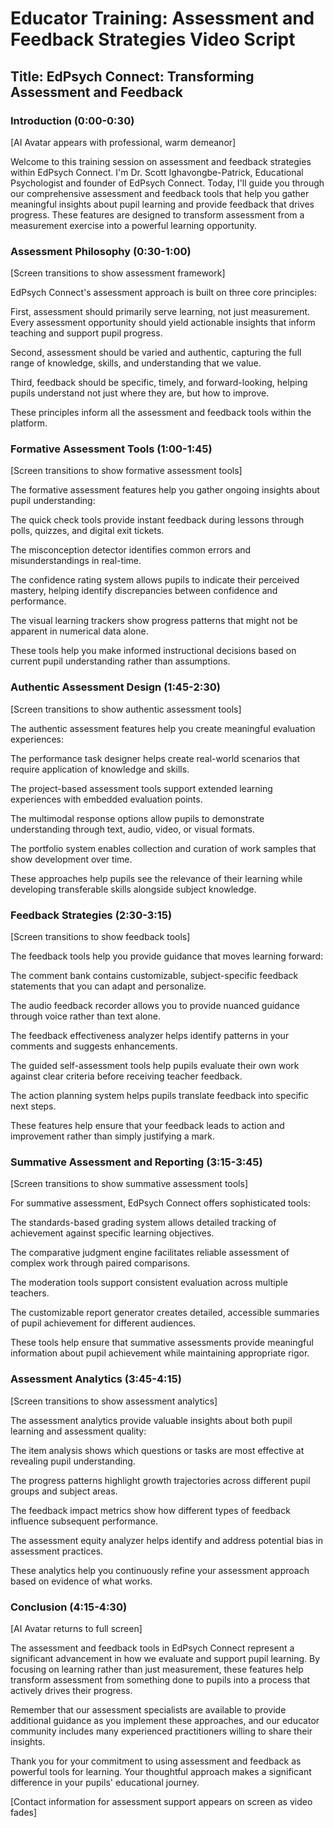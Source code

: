 # Educator Training: Assessment and Feedback Strategies Video Script

## Title: EdPsych Connect: Transforming Assessment and Feedback

### Introduction (0:00-0:30)
[AI Avatar appears with professional, warm demeanor]

Welcome to this training session on assessment and feedback strategies within EdPsych Connect. I'm Dr. Scott Ighavongbe-Patrick, Educational Psychologist and founder of EdPsych Connect. Today, I'll guide you through our comprehensive assessment and feedback tools that help you gather meaningful insights about pupil learning and provide feedback that drives progress. These features are designed to transform assessment from a measurement exercise into a powerful learning opportunity.

### Assessment Philosophy (0:30-1:00)
[Screen transitions to show assessment framework]

EdPsych Connect's assessment approach is built on three core principles:

First, assessment should primarily serve learning, not just measurement. Every assessment opportunity should yield actionable insights that inform teaching and support pupil progress.

Second, assessment should be varied and authentic, capturing the full range of knowledge, skills, and understanding that we value.

Third, feedback should be specific, timely, and forward-looking, helping pupils understand not just where they are, but how to improve.

These principles inform all the assessment and feedback tools within the platform.

### Formative Assessment Tools (1:00-1:45)
[Screen transitions to show formative assessment tools]

The formative assessment features help you gather ongoing insights about pupil understanding:

The quick check tools provide instant feedback during lessons through polls, quizzes, and digital exit tickets.

The misconception detector identifies common errors and misunderstandings in real-time.

The confidence rating system allows pupils to indicate their perceived mastery, helping identify discrepancies between confidence and performance.

The visual learning trackers show progress patterns that might not be apparent in numerical data alone.

These tools help you make informed instructional decisions based on current pupil understanding rather than assumptions.

### Authentic Assessment Design (1:45-2:30)
[Screen transitions to show authentic assessment tools]

The authentic assessment features help you create meaningful evaluation experiences:

The performance task designer helps create real-world scenarios that require application of knowledge and skills.

The project-based assessment tools support extended learning experiences with embedded evaluation points.

The multimodal response options allow pupils to demonstrate understanding through text, audio, video, or visual formats.

The portfolio system enables collection and curation of work samples that show development over time.

These approaches help pupils see the relevance of their learning while developing transferable skills alongside subject knowledge.

### Feedback Strategies (2:30-3:15)
[Screen transitions to show feedback tools]

The feedback tools help you provide guidance that moves learning forward:

The comment bank contains customizable, subject-specific feedback statements that you can adapt and personalize.

The audio feedback recorder allows you to provide nuanced guidance through voice rather than text alone.

The feedback effectiveness analyzer helps identify patterns in your comments and suggests enhancements.

The guided self-assessment tools help pupils evaluate their own work against clear criteria before receiving teacher feedback.

The action planning system helps pupils translate feedback into specific next steps.

These features help ensure that your feedback leads to action and improvement rather than simply justifying a mark.

### Summative Assessment and Reporting (3:15-3:45)
[Screen transitions to show summative assessment tools]

For summative assessment, EdPsych Connect offers sophisticated tools:

The standards-based grading system allows detailed tracking of achievement against specific learning objectives.

The comparative judgment engine facilitates reliable assessment of complex work through paired comparisons.

The moderation tools support consistent evaluation across multiple teachers.

The customizable report generator creates detailed, accessible summaries of pupil achievement for different audiences.

These tools help ensure that summative assessments provide meaningful information about pupil achievement while maintaining appropriate rigor.

### Assessment Analytics (3:45-4:15)
[Screen transitions to show assessment analytics]

The assessment analytics provide valuable insights about both pupil learning and assessment quality:

The item analysis shows which questions or tasks are most effective at revealing pupil understanding.

The progress patterns highlight growth trajectories across different pupil groups and subject areas.

The feedback impact metrics show how different types of feedback influence subsequent performance.

The assessment equity analyzer helps identify and address potential bias in assessment practices.

These analytics help you continuously refine your assessment approach based on evidence of what works.

### Conclusion (4:15-4:30)
[AI Avatar returns to full screen]

The assessment and feedback tools in EdPsych Connect represent a significant advancement in how we evaluate and support pupil learning. By focusing on learning rather than just measurement, these features help transform assessment from something done to pupils into a process that actively drives their progress.

Remember that our assessment specialists are available to provide additional guidance as you implement these approaches, and our educator community includes many experienced practitioners willing to share their insights.

Thank you for your commitment to using assessment and feedback as powerful tools for learning. Your thoughtful approach makes a significant difference in your pupils' educational journey.

[Contact information for assessment support appears on screen as video fades]
